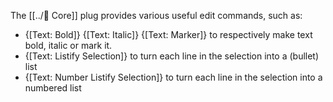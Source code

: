 The [[../🔌 Core]] plug provides various useful edit commands, such as:

* {[Text: Bold]} {[Text: Italic]} {[Text: Marker]} to respectively make text bold, italic or mark it.
* {[Text: Listify Selection]} to turn each line in the selection into a (bullet) list
* {[Text: Number Listify Selection]} to turn each line in the selection into a numbered list
